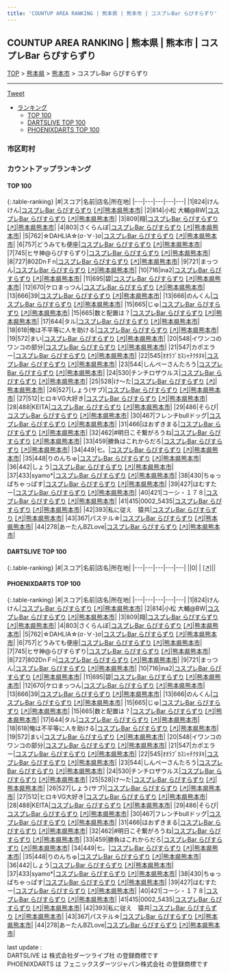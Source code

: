 ```yaml
---
title: 'COUNTUP AREA RANKING | 熊本県 | 熊本市 | コスプレBar らぴすらずり'
---
```

## COUNTUP AREA RANKING | 熊本県 | 熊本市 | コスプレBar らぴすらずり

[TOP](/darts/rank/) > [熊本県](/darts/rank/熊本県/) > [熊本市](/darts/rank/熊本県/熊本市/) > コスプレBar らぴすらずり

___

<a href="https://twitter.com/share?ref_src=twsrc%5Etfw" data-text="COUNTUP AREA RANKING | 熊本県熊本市コスプレBar らぴすらずり" class="twitter-share-button" data-hashtags="DARTSLIVE,PHOENIXDARTS,darts,ダーツ" data-show-count="false">Tweet</a>

* [ランキング](#カウントアップランキング)
    * [TOP 100](#top-100)
    * [DARTSLIVE TOP 100](#dartslive-top-100)
    * [PHOENIXDARTS TOP 100](#phoenixdarts-top-100)

### 市区町村

<ul>

</ul>

### カウントアップランキング

#### TOP 100



{:.table-ranking}
|#|スコア|名前|店名|所在地|
|---|---|---|---|---|
|1|824|<span class="rank-name-pd">けんけん</span>|<a href="/darts/rank/shops/94774.html">コスプレBar らぴすらずり</a> <a href="https://vs.phoenixdarts.com/jp/shop/shopDetailInfo/s_94774?s_seq=94774">[↗]</a>|<a href="/darts/rank/熊本県/熊本市">熊本県熊本市</a>|
|2|814|<span class="rank-name-pd">小松  大輔@BW</span>|<a href="/darts/rank/shops/94774.html">コスプレBar らぴすらずり</a> <a href="https://vs.phoenixdarts.com/jp/shop/shopDetailInfo/s_94774?s_seq=94774">[↗]</a>|<a href="/darts/rank/熊本県/熊本市">熊本県熊本市</a>|
|3|809|<span class="rank-name-pd">翔</span>|<a href="/darts/rank/shops/94774.html">コスプレBar らぴすらずり</a> <a href="https://vs.phoenixdarts.com/jp/shop/shopDetailInfo/s_94774?s_seq=94774">[↗]</a>|<a href="/darts/rank/熊本県/熊本市">熊本県熊本市</a>|
|4|803|<span class="rank-name-pd">さくらんぼ</span>|<a href="/darts/rank/shops/94774.html">コスプレBar らぴすらずり</a> <a href="https://vs.phoenixdarts.com/jp/shop/shopDetailInfo/s_94774?s_seq=94774">[↗]</a>|<a href="/darts/rank/熊本県/熊本市">熊本県熊本市</a>|
|5|762|<span class="rank-name-pd">☆DAHLIA☆(σ･∀･)σ</span>|<a href="/darts/rank/shops/94774.html">コスプレBar らぴすらずり</a> <a href="https://vs.phoenixdarts.com/jp/shop/shopDetailInfo/s_94774?s_seq=94774">[↗]</a>|<a href="/darts/rank/熊本県/熊本市">熊本県熊本市</a>|
|6|757|<span class="rank-name-pd">どうみても便座</span>|<a href="/darts/rank/shops/94774.html">コスプレBar らぴすらずり</a> <a href="https://vs.phoenixdarts.com/jp/shop/shopDetailInfo/s_94774?s_seq=94774">[↗]</a>|<a href="/darts/rank/熊本県/熊本市">熊本県熊本市</a>|
|7|745|<span class="rank-name-pd">ヒサ神@らぴすらずり</span>|<a href="/darts/rank/shops/94774.html">コスプレBar らぴすらずり</a> <a href="https://vs.phoenixdarts.com/jp/shop/shopDetailInfo/s_94774?s_seq=94774">[↗]</a>|<a href="/darts/rank/熊本県/熊本市">熊本県熊本市</a>|
|8|727|<span class="rank-name-pd">802DnＦn</span>|<a href="/darts/rank/shops/94774.html">コスプレBar らぴすらずり</a> <a href="https://vs.phoenixdarts.com/jp/shop/shopDetailInfo/s_94774?s_seq=94774">[↗]</a>|<a href="/darts/rank/熊本県/熊本市">熊本県熊本市</a>|
|9|721|<span class="rank-name-pd">まっつん</span>|<a href="/darts/rank/shops/94774.html">コスプレBar らぴすらずり</a> <a href="https://vs.phoenixdarts.com/jp/shop/shopDetailInfo/s_94774?s_seq=94774">[↗]</a>|<a href="/darts/rank/熊本県/熊本市">熊本県熊本市</a>|
|10|716|<span class="rank-name-pd">ina2</span>|<a href="/darts/rank/shops/94774.html">コスプレBar らぴすらずり</a> <a href="https://vs.phoenixdarts.com/jp/shop/shopDetailInfo/s_94774?s_seq=94774">[↗]</a>|<a href="/darts/rank/熊本県/熊本市">熊本県熊本市</a>|
|11|695|<span class="rank-name-pd">碧</span>|<a href="/darts/rank/shops/94774.html">コスプレBar らぴすらずり</a> <a href="https://vs.phoenixdarts.com/jp/shop/shopDetailInfo/s_94774?s_seq=94774">[↗]</a>|<a href="/darts/rank/熊本県/熊本市">熊本県熊本市</a>|
|12|670|<span class="rank-name-pd">ケロまっつん</span>|<a href="/darts/rank/shops/94774.html">コスプレBar らぴすらずり</a> <a href="https://vs.phoenixdarts.com/jp/shop/shopDetailInfo/s_94774?s_seq=94774">[↗]</a>|<a href="/darts/rank/熊本県/熊本市">熊本県熊本市</a>|
|13|666|<span class="rank-name-pd">39</span>|<a href="/darts/rank/shops/94774.html">コスプレBar らぴすらずり</a> <a href="https://vs.phoenixdarts.com/jp/shop/shopDetailInfo/s_94774?s_seq=94774">[↗]</a>|<a href="/darts/rank/熊本県/熊本市">熊本県熊本市</a>|
|13|666|<span class="rank-name-pd">のんくん</span>|<a href="/darts/rank/shops/94774.html">コスプレBar らぴすらずり</a> <a href="https://vs.phoenixdarts.com/jp/shop/shopDetailInfo/s_94774?s_seq=94774">[↗]</a>|<a href="/darts/rank/熊本県/熊本市">熊本県熊本市</a>|
|15|665|<span class="rank-name-pd">じゅ</span>|<a href="/darts/rank/shops/94774.html">コスプレBar らぴすらずり</a> <a href="https://vs.phoenixdarts.com/jp/shop/shopDetailInfo/s_94774?s_seq=94774">[↗]</a>|<a href="/darts/rank/熊本県/熊本市">熊本県熊本市</a>|
|15|665|<span class="rank-name-pd">数と配置は？</span>|<a href="/darts/rank/shops/94774.html">コスプレBar らぴすらずり</a> <a href="https://vs.phoenixdarts.com/jp/shop/shopDetailInfo/s_94774?s_seq=94774">[↗]</a>|<a href="/darts/rank/熊本県/熊本市">熊本県熊本市</a>|
|17|644|<span class="rank-name-pd">タル</span>|<a href="/darts/rank/shops/94774.html">コスプレBar らぴすらずり</a> <a href="https://vs.phoenixdarts.com/jp/shop/shopDetailInfo/s_94774?s_seq=94774">[↗]</a>|<a href="/darts/rank/熊本県/熊本市">熊本県熊本市</a>|
|18|618|<span class="rank-name-pd">俺は不平等に人を助ける</span>|<a href="/darts/rank/shops/94774.html">コスプレBar らぴすらずり</a> <a href="https://vs.phoenixdarts.com/jp/shop/shopDetailInfo/s_94774?s_seq=94774">[↗]</a>|<a href="/darts/rank/熊本県/熊本市">熊本県熊本市</a>|
|19|572|<span class="rank-name-pd">まい</span>|<a href="/darts/rank/shops/94774.html">コスプレBar らぴすらずり</a> <a href="https://vs.phoenixdarts.com/jp/shop/shopDetailInfo/s_94774?s_seq=94774">[↗]</a>|<a href="/darts/rank/熊本県/熊本市">熊本県熊本市</a>|
|20|548|<span class="rank-name-pd">イワンコのワンコの部分</span>|<a href="/darts/rank/shops/94774.html">コスプレBar らぴすらずり</a> <a href="https://vs.phoenixdarts.com/jp/shop/shopDetailInfo/s_94774?s_seq=94774">[↗]</a>|<a href="/darts/rank/熊本県/熊本市">熊本県熊本市</a>|
|21|547|<span class="rank-name-pd">カポエラー</span>|<a href="/darts/rank/shops/94774.html">コスプレBar らぴすらずり</a> <a href="https://vs.phoenixdarts.com/jp/shop/shopDetailInfo/s_94774?s_seq=94774">[↗]</a>|<a href="/darts/rank/熊本県/熊本市">熊本県熊本市</a>|
|22|545|<span class="rank-name-pd">ｵｵﾗﾌﾞｶｽｼｬﾁｸﾀﾇｷ</span>|<a href="/darts/rank/shops/94774.html">コスプレBar らぴすらずり</a> <a href="https://vs.phoenixdarts.com/jp/shop/shopDetailInfo/s_94774?s_seq=94774">[↗]</a>|<a href="/darts/rank/熊本県/熊本市">熊本県熊本市</a>|
|23|544|<span class="rank-name-pd">しんぺーさんたろう</span>|<a href="/darts/rank/shops/94774.html">コスプレBar らぴすらずり</a> <a href="https://vs.phoenixdarts.com/jp/shop/shopDetailInfo/s_94774?s_seq=94774">[↗]</a>|<a href="/darts/rank/熊本県/熊本市">熊本県熊本市</a>|
|24|530|<span class="rank-name-pd">チンチロザウルス</span>|<a href="/darts/rank/shops/94774.html">コスプレBar らぴすらずり</a> <a href="https://vs.phoenixdarts.com/jp/shop/shopDetailInfo/s_94774?s_seq=94774">[↗]</a>|<a href="/darts/rank/熊本県/熊本市">熊本県熊本市</a>|
|25|528|<span class="rank-name-pd">け～た</span>|<a href="/darts/rank/shops/94774.html">コスプレBar らぴすらずり</a> <a href="https://vs.phoenixdarts.com/jp/shop/shopDetailInfo/s_94774?s_seq=94774">[↗]</a>|<a href="/darts/rank/熊本県/熊本市">熊本県熊本市</a>|
|26|527|<span class="rank-name-pd">しょう(サブ)</span>|<a href="/darts/rank/shops/94774.html">コスプレBar らぴすらずり</a> <a href="https://vs.phoenixdarts.com/jp/shop/shopDetailInfo/s_94774?s_seq=94774">[↗]</a>|<a href="/darts/rank/熊本県/熊本市">熊本県熊本市</a>|
|27|512|<span class="rank-name-pd">ヒロキVG大好き</span>|<a href="/darts/rank/shops/94774.html">コスプレBar らぴすらずり</a> <a href="https://vs.phoenixdarts.com/jp/shop/shopDetailInfo/s_94774?s_seq=94774">[↗]</a>|<a href="/darts/rank/熊本県/熊本市">熊本県熊本市</a>|
|28|488|<span class="rank-name-pd">KEITA</span>|<a href="/darts/rank/shops/94774.html">コスプレBar らぴすらずり</a> <a href="https://vs.phoenixdarts.com/jp/shop/shopDetailInfo/s_94774?s_seq=94774">[↗]</a>|<a href="/darts/rank/熊本県/熊本市">熊本県熊本市</a>|
|29|486|<span class="rank-name-pd">そらぴ</span>|<a href="/darts/rank/shops/94774.html">コスプレBar らぴすらずり</a> <a href="https://vs.phoenixdarts.com/jp/shop/shopDetailInfo/s_94774?s_seq=94774">[↗]</a>|<a href="/darts/rank/熊本県/熊本市">熊本県熊本市</a>|
|30|467|<span class="rank-name-pd">フレンチbullドッグ</span>|<a href="/darts/rank/shops/94774.html">コスプレBar らぴすらずり</a> <a href="https://vs.phoenixdarts.com/jp/shop/shopDetailInfo/s_94774?s_seq=94774">[↗]</a>|<a href="/darts/rank/熊本県/熊本市">熊本県熊本市</a>|
|31|466|<span class="rank-name-pd">ほおずきまる</span>|<a href="/darts/rank/shops/94774.html">コスプレBar らぴすらずり</a> <a href="https://vs.phoenixdarts.com/jp/shop/shopDetailInfo/s_94774?s_seq=94774">[↗]</a>|<a href="/darts/rank/熊本県/熊本市">熊本県熊本市</a>|
|32|462|<span class="rank-name-pd">#明日こそ繋がろうね</span>|<a href="/darts/rank/shops/94774.html">コスプレBar らぴすらずり</a> <a href="https://vs.phoenixdarts.com/jp/shop/shopDetailInfo/s_94774?s_seq=94774">[↗]</a>|<a href="/darts/rank/熊本県/熊本市">熊本県熊本市</a>|
|33|459|<span class="rank-name-pd">勝負はこれからだろ</span>|<a href="/darts/rank/shops/94774.html">コスプレBar らぴすらずり</a> <a href="https://vs.phoenixdarts.com/jp/shop/shopDetailInfo/s_94774?s_seq=94774">[↗]</a>|<a href="/darts/rank/熊本県/熊本市">熊本県熊本市</a>|
|34|449|<span class="rank-name-pd">七。</span>|<a href="/darts/rank/shops/94774.html">コスプレBar らぴすらずり</a> <a href="https://vs.phoenixdarts.com/jp/shop/shopDetailInfo/s_94774?s_seq=94774">[↗]</a>|<a href="/darts/rank/熊本県/熊本市">熊本県熊本市</a>|
|35|448|<span class="rank-name-pd">りのんちゅ</span>|<a href="/darts/rank/shops/94774.html">コスプレBar らぴすらずり</a> <a href="https://vs.phoenixdarts.com/jp/shop/shopDetailInfo/s_94774?s_seq=94774">[↗]</a>|<a href="/darts/rank/熊本県/熊本市">熊本県熊本市</a>|
|36|442|<span class="rank-name-pd">しょう</span>|<a href="/darts/rank/shops/94774.html">コスプレBar らぴすらずり</a> <a href="https://vs.phoenixdarts.com/jp/shop/shopDetailInfo/s_94774?s_seq=94774">[↗]</a>|<a href="/darts/rank/熊本県/熊本市">熊本県熊本市</a>|
|37|433|<span class="rank-name-pd">syamo*</span>|<a href="/darts/rank/shops/94774.html">コスプレBar らぴすらずり</a> <a href="https://vs.phoenixdarts.com/jp/shop/shopDetailInfo/s_94774?s_seq=94774">[↗]</a>|<a href="/darts/rank/熊本県/熊本市">熊本県熊本市</a>|
|38|430|<span class="rank-name-pd">ちゅっぱちゃっぱす</span>|<a href="/darts/rank/shops/94774.html">コスプレBar らぴすらずり</a> <a href="https://vs.phoenixdarts.com/jp/shop/shopDetailInfo/s_94774?s_seq=94774">[↗]</a>|<a href="/darts/rank/熊本県/熊本市">熊本県熊本市</a>|
|39|427|<span class="rank-name-pd">はむすたー</span>|<a href="/darts/rank/shops/94774.html">コスプレBar らぴすらずり</a> <a href="https://vs.phoenixdarts.com/jp/shop/shopDetailInfo/s_94774?s_seq=94774">[↗]</a>|<a href="/darts/rank/熊本県/熊本市">熊本県熊本市</a>|
|40|421|<span class="rank-name-pd">コーシ・１７８</span>|<a href="/darts/rank/shops/94774.html">コスプレBar らぴすらずり</a> <a href="https://vs.phoenixdarts.com/jp/shop/shopDetailInfo/s_94774?s_seq=94774">[↗]</a>|<a href="/darts/rank/熊本県/熊本市">熊本県熊本市</a>|
|41|415|<span class="rank-name-pd">0002_5435</span>|<a href="/darts/rank/shops/94774.html">コスプレBar らぴすらずり</a> <a href="https://vs.phoenixdarts.com/jp/shop/shopDetailInfo/s_94774?s_seq=94774">[↗]</a>|<a href="/darts/rank/熊本県/熊本市">熊本県熊本市</a>|
|42|393|<span class="rank-name-pd">私に従え　猿共</span>|<a href="/darts/rank/shops/94774.html">コスプレBar らぴすらずり</a> <a href="https://vs.phoenixdarts.com/jp/shop/shopDetailInfo/s_94774?s_seq=94774">[↗]</a>|<a href="/darts/rank/熊本県/熊本市">熊本県熊本市</a>|
|43|367|<span class="rank-name-pd">パステル☆</span>|<a href="/darts/rank/shops/94774.html">コスプレBar らぴすらずり</a> <a href="https://vs.phoenixdarts.com/jp/shop/shopDetailInfo/s_94774?s_seq=94774">[↗]</a>|<a href="/darts/rank/熊本県/熊本市">熊本県熊本市</a>|
|44|278|<span class="rank-name-pd">あーたんBZLove</span>|<a href="/darts/rank/shops/94774.html">コスプレBar らぴすらずり</a> <a href="https://vs.phoenixdarts.com/jp/shop/shopDetailInfo/s_94774?s_seq=94774">[↗]</a>|<a href="/darts/rank/熊本県/熊本市">熊本県熊本市</a>|


#### DARTSLIVE TOP 100



{:.table-ranking}
|#|スコア|名前|店名|所在地|
|---|---|---|---|---|
||0|<span class="rank-name-dl"> </span>|<a href="/darts/rank/shops/.html"></a> <a href="">[↗]</a>|<a href="/darts/rank//"></a>|


#### PHOENIXDARTS TOP 100



{:.table-ranking}
|#|スコア|名前|店名|所在地|
|---|---|---|---|---|
|1|824|<span class="rank-name-pd">けんけん</span>|<a href="/darts/rank/shops/94774.html">コスプレBar らぴすらずり</a> <a href="https://vs.phoenixdarts.com/jp/shop/shopDetailInfo/s_94774?s_seq=94774">[↗]</a>|<a href="/darts/rank/熊本県/熊本市">熊本県熊本市</a>|
|2|814|<span class="rank-name-pd">小松  大輔@BW</span>|<a href="/darts/rank/shops/94774.html">コスプレBar らぴすらずり</a> <a href="https://vs.phoenixdarts.com/jp/shop/shopDetailInfo/s_94774?s_seq=94774">[↗]</a>|<a href="/darts/rank/熊本県/熊本市">熊本県熊本市</a>|
|3|809|<span class="rank-name-pd">翔</span>|<a href="/darts/rank/shops/94774.html">コスプレBar らぴすらずり</a> <a href="https://vs.phoenixdarts.com/jp/shop/shopDetailInfo/s_94774?s_seq=94774">[↗]</a>|<a href="/darts/rank/熊本県/熊本市">熊本県熊本市</a>|
|4|803|<span class="rank-name-pd">さくらんぼ</span>|<a href="/darts/rank/shops/94774.html">コスプレBar らぴすらずり</a> <a href="https://vs.phoenixdarts.com/jp/shop/shopDetailInfo/s_94774?s_seq=94774">[↗]</a>|<a href="/darts/rank/熊本県/熊本市">熊本県熊本市</a>|
|5|762|<span class="rank-name-pd">☆DAHLIA☆(σ･∀･)σ</span>|<a href="/darts/rank/shops/94774.html">コスプレBar らぴすらずり</a> <a href="https://vs.phoenixdarts.com/jp/shop/shopDetailInfo/s_94774?s_seq=94774">[↗]</a>|<a href="/darts/rank/熊本県/熊本市">熊本県熊本市</a>|
|6|757|<span class="rank-name-pd">どうみても便座</span>|<a href="/darts/rank/shops/94774.html">コスプレBar らぴすらずり</a> <a href="https://vs.phoenixdarts.com/jp/shop/shopDetailInfo/s_94774?s_seq=94774">[↗]</a>|<a href="/darts/rank/熊本県/熊本市">熊本県熊本市</a>|
|7|745|<span class="rank-name-pd">ヒサ神@らぴすらずり</span>|<a href="/darts/rank/shops/94774.html">コスプレBar らぴすらずり</a> <a href="https://vs.phoenixdarts.com/jp/shop/shopDetailInfo/s_94774?s_seq=94774">[↗]</a>|<a href="/darts/rank/熊本県/熊本市">熊本県熊本市</a>|
|8|727|<span class="rank-name-pd">802DnＦn</span>|<a href="/darts/rank/shops/94774.html">コスプレBar らぴすらずり</a> <a href="https://vs.phoenixdarts.com/jp/shop/shopDetailInfo/s_94774?s_seq=94774">[↗]</a>|<a href="/darts/rank/熊本県/熊本市">熊本県熊本市</a>|
|9|721|<span class="rank-name-pd">まっつん</span>|<a href="/darts/rank/shops/94774.html">コスプレBar らぴすらずり</a> <a href="https://vs.phoenixdarts.com/jp/shop/shopDetailInfo/s_94774?s_seq=94774">[↗]</a>|<a href="/darts/rank/熊本県/熊本市">熊本県熊本市</a>|
|10|716|<span class="rank-name-pd">ina2</span>|<a href="/darts/rank/shops/94774.html">コスプレBar らぴすらずり</a> <a href="https://vs.phoenixdarts.com/jp/shop/shopDetailInfo/s_94774?s_seq=94774">[↗]</a>|<a href="/darts/rank/熊本県/熊本市">熊本県熊本市</a>|
|11|695|<span class="rank-name-pd">碧</span>|<a href="/darts/rank/shops/94774.html">コスプレBar らぴすらずり</a> <a href="https://vs.phoenixdarts.com/jp/shop/shopDetailInfo/s_94774?s_seq=94774">[↗]</a>|<a href="/darts/rank/熊本県/熊本市">熊本県熊本市</a>|
|12|670|<span class="rank-name-pd">ケロまっつん</span>|<a href="/darts/rank/shops/94774.html">コスプレBar らぴすらずり</a> <a href="https://vs.phoenixdarts.com/jp/shop/shopDetailInfo/s_94774?s_seq=94774">[↗]</a>|<a href="/darts/rank/熊本県/熊本市">熊本県熊本市</a>|
|13|666|<span class="rank-name-pd">39</span>|<a href="/darts/rank/shops/94774.html">コスプレBar らぴすらずり</a> <a href="https://vs.phoenixdarts.com/jp/shop/shopDetailInfo/s_94774?s_seq=94774">[↗]</a>|<a href="/darts/rank/熊本県/熊本市">熊本県熊本市</a>|
|13|666|<span class="rank-name-pd">のんくん</span>|<a href="/darts/rank/shops/94774.html">コスプレBar らぴすらずり</a> <a href="https://vs.phoenixdarts.com/jp/shop/shopDetailInfo/s_94774?s_seq=94774">[↗]</a>|<a href="/darts/rank/熊本県/熊本市">熊本県熊本市</a>|
|15|665|<span class="rank-name-pd">じゅ</span>|<a href="/darts/rank/shops/94774.html">コスプレBar らぴすらずり</a> <a href="https://vs.phoenixdarts.com/jp/shop/shopDetailInfo/s_94774?s_seq=94774">[↗]</a>|<a href="/darts/rank/熊本県/熊本市">熊本県熊本市</a>|
|15|665|<span class="rank-name-pd">数と配置は？</span>|<a href="/darts/rank/shops/94774.html">コスプレBar らぴすらずり</a> <a href="https://vs.phoenixdarts.com/jp/shop/shopDetailInfo/s_94774?s_seq=94774">[↗]</a>|<a href="/darts/rank/熊本県/熊本市">熊本県熊本市</a>|
|17|644|<span class="rank-name-pd">タル</span>|<a href="/darts/rank/shops/94774.html">コスプレBar らぴすらずり</a> <a href="https://vs.phoenixdarts.com/jp/shop/shopDetailInfo/s_94774?s_seq=94774">[↗]</a>|<a href="/darts/rank/熊本県/熊本市">熊本県熊本市</a>|
|18|618|<span class="rank-name-pd">俺は不平等に人を助ける</span>|<a href="/darts/rank/shops/94774.html">コスプレBar らぴすらずり</a> <a href="https://vs.phoenixdarts.com/jp/shop/shopDetailInfo/s_94774?s_seq=94774">[↗]</a>|<a href="/darts/rank/熊本県/熊本市">熊本県熊本市</a>|
|19|572|<span class="rank-name-pd">まい</span>|<a href="/darts/rank/shops/94774.html">コスプレBar らぴすらずり</a> <a href="https://vs.phoenixdarts.com/jp/shop/shopDetailInfo/s_94774?s_seq=94774">[↗]</a>|<a href="/darts/rank/熊本県/熊本市">熊本県熊本市</a>|
|20|548|<span class="rank-name-pd">イワンコのワンコの部分</span>|<a href="/darts/rank/shops/94774.html">コスプレBar らぴすらずり</a> <a href="https://vs.phoenixdarts.com/jp/shop/shopDetailInfo/s_94774?s_seq=94774">[↗]</a>|<a href="/darts/rank/熊本県/熊本市">熊本県熊本市</a>|
|21|547|<span class="rank-name-pd">カポエラー</span>|<a href="/darts/rank/shops/94774.html">コスプレBar らぴすらずり</a> <a href="https://vs.phoenixdarts.com/jp/shop/shopDetailInfo/s_94774?s_seq=94774">[↗]</a>|<a href="/darts/rank/熊本県/熊本市">熊本県熊本市</a>|
|22|545|<span class="rank-name-pd">ｵｵﾗﾌﾞｶｽｼｬﾁｸﾀﾇｷ</span>|<a href="/darts/rank/shops/94774.html">コスプレBar らぴすらずり</a> <a href="https://vs.phoenixdarts.com/jp/shop/shopDetailInfo/s_94774?s_seq=94774">[↗]</a>|<a href="/darts/rank/熊本県/熊本市">熊本県熊本市</a>|
|23|544|<span class="rank-name-pd">しんぺーさんたろう</span>|<a href="/darts/rank/shops/94774.html">コスプレBar らぴすらずり</a> <a href="https://vs.phoenixdarts.com/jp/shop/shopDetailInfo/s_94774?s_seq=94774">[↗]</a>|<a href="/darts/rank/熊本県/熊本市">熊本県熊本市</a>|
|24|530|<span class="rank-name-pd">チンチロザウルス</span>|<a href="/darts/rank/shops/94774.html">コスプレBar らぴすらずり</a> <a href="https://vs.phoenixdarts.com/jp/shop/shopDetailInfo/s_94774?s_seq=94774">[↗]</a>|<a href="/darts/rank/熊本県/熊本市">熊本県熊本市</a>|
|25|528|<span class="rank-name-pd">け～た</span>|<a href="/darts/rank/shops/94774.html">コスプレBar らぴすらずり</a> <a href="https://vs.phoenixdarts.com/jp/shop/shopDetailInfo/s_94774?s_seq=94774">[↗]</a>|<a href="/darts/rank/熊本県/熊本市">熊本県熊本市</a>|
|26|527|<span class="rank-name-pd">しょう(サブ)</span>|<a href="/darts/rank/shops/94774.html">コスプレBar らぴすらずり</a> <a href="https://vs.phoenixdarts.com/jp/shop/shopDetailInfo/s_94774?s_seq=94774">[↗]</a>|<a href="/darts/rank/熊本県/熊本市">熊本県熊本市</a>|
|27|512|<span class="rank-name-pd">ヒロキVG大好き</span>|<a href="/darts/rank/shops/94774.html">コスプレBar らぴすらずり</a> <a href="https://vs.phoenixdarts.com/jp/shop/shopDetailInfo/s_94774?s_seq=94774">[↗]</a>|<a href="/darts/rank/熊本県/熊本市">熊本県熊本市</a>|
|28|488|<span class="rank-name-pd">KEITA</span>|<a href="/darts/rank/shops/94774.html">コスプレBar らぴすらずり</a> <a href="https://vs.phoenixdarts.com/jp/shop/shopDetailInfo/s_94774?s_seq=94774">[↗]</a>|<a href="/darts/rank/熊本県/熊本市">熊本県熊本市</a>|
|29|486|<span class="rank-name-pd">そらぴ</span>|<a href="/darts/rank/shops/94774.html">コスプレBar らぴすらずり</a> <a href="https://vs.phoenixdarts.com/jp/shop/shopDetailInfo/s_94774?s_seq=94774">[↗]</a>|<a href="/darts/rank/熊本県/熊本市">熊本県熊本市</a>|
|30|467|<span class="rank-name-pd">フレンチbullドッグ</span>|<a href="/darts/rank/shops/94774.html">コスプレBar らぴすらずり</a> <a href="https://vs.phoenixdarts.com/jp/shop/shopDetailInfo/s_94774?s_seq=94774">[↗]</a>|<a href="/darts/rank/熊本県/熊本市">熊本県熊本市</a>|
|31|466|<span class="rank-name-pd">ほおずきまる</span>|<a href="/darts/rank/shops/94774.html">コスプレBar らぴすらずり</a> <a href="https://vs.phoenixdarts.com/jp/shop/shopDetailInfo/s_94774?s_seq=94774">[↗]</a>|<a href="/darts/rank/熊本県/熊本市">熊本県熊本市</a>|
|32|462|<span class="rank-name-pd">#明日こそ繋がろうね</span>|<a href="/darts/rank/shops/94774.html">コスプレBar らぴすらずり</a> <a href="https://vs.phoenixdarts.com/jp/shop/shopDetailInfo/s_94774?s_seq=94774">[↗]</a>|<a href="/darts/rank/熊本県/熊本市">熊本県熊本市</a>|
|33|459|<span class="rank-name-pd">勝負はこれからだろ</span>|<a href="/darts/rank/shops/94774.html">コスプレBar らぴすらずり</a> <a href="https://vs.phoenixdarts.com/jp/shop/shopDetailInfo/s_94774?s_seq=94774">[↗]</a>|<a href="/darts/rank/熊本県/熊本市">熊本県熊本市</a>|
|34|449|<span class="rank-name-pd">七。</span>|<a href="/darts/rank/shops/94774.html">コスプレBar らぴすらずり</a> <a href="https://vs.phoenixdarts.com/jp/shop/shopDetailInfo/s_94774?s_seq=94774">[↗]</a>|<a href="/darts/rank/熊本県/熊本市">熊本県熊本市</a>|
|35|448|<span class="rank-name-pd">りのんちゅ</span>|<a href="/darts/rank/shops/94774.html">コスプレBar らぴすらずり</a> <a href="https://vs.phoenixdarts.com/jp/shop/shopDetailInfo/s_94774?s_seq=94774">[↗]</a>|<a href="/darts/rank/熊本県/熊本市">熊本県熊本市</a>|
|36|442|<span class="rank-name-pd">しょう</span>|<a href="/darts/rank/shops/94774.html">コスプレBar らぴすらずり</a> <a href="https://vs.phoenixdarts.com/jp/shop/shopDetailInfo/s_94774?s_seq=94774">[↗]</a>|<a href="/darts/rank/熊本県/熊本市">熊本県熊本市</a>|
|37|433|<span class="rank-name-pd">syamo*</span>|<a href="/darts/rank/shops/94774.html">コスプレBar らぴすらずり</a> <a href="https://vs.phoenixdarts.com/jp/shop/shopDetailInfo/s_94774?s_seq=94774">[↗]</a>|<a href="/darts/rank/熊本県/熊本市">熊本県熊本市</a>|
|38|430|<span class="rank-name-pd">ちゅっぱちゃっぱす</span>|<a href="/darts/rank/shops/94774.html">コスプレBar らぴすらずり</a> <a href="https://vs.phoenixdarts.com/jp/shop/shopDetailInfo/s_94774?s_seq=94774">[↗]</a>|<a href="/darts/rank/熊本県/熊本市">熊本県熊本市</a>|
|39|427|<span class="rank-name-pd">はむすたー</span>|<a href="/darts/rank/shops/94774.html">コスプレBar らぴすらずり</a> <a href="https://vs.phoenixdarts.com/jp/shop/shopDetailInfo/s_94774?s_seq=94774">[↗]</a>|<a href="/darts/rank/熊本県/熊本市">熊本県熊本市</a>|
|40|421|<span class="rank-name-pd">コーシ・１７８</span>|<a href="/darts/rank/shops/94774.html">コスプレBar らぴすらずり</a> <a href="https://vs.phoenixdarts.com/jp/shop/shopDetailInfo/s_94774?s_seq=94774">[↗]</a>|<a href="/darts/rank/熊本県/熊本市">熊本県熊本市</a>|
|41|415|<span class="rank-name-pd">0002_5435</span>|<a href="/darts/rank/shops/94774.html">コスプレBar らぴすらずり</a> <a href="https://vs.phoenixdarts.com/jp/shop/shopDetailInfo/s_94774?s_seq=94774">[↗]</a>|<a href="/darts/rank/熊本県/熊本市">熊本県熊本市</a>|
|42|393|<span class="rank-name-pd">私に従え　猿共</span>|<a href="/darts/rank/shops/94774.html">コスプレBar らぴすらずり</a> <a href="https://vs.phoenixdarts.com/jp/shop/shopDetailInfo/s_94774?s_seq=94774">[↗]</a>|<a href="/darts/rank/熊本県/熊本市">熊本県熊本市</a>|
|43|367|<span class="rank-name-pd">パステル☆</span>|<a href="/darts/rank/shops/94774.html">コスプレBar らぴすらずり</a> <a href="https://vs.phoenixdarts.com/jp/shop/shopDetailInfo/s_94774?s_seq=94774">[↗]</a>|<a href="/darts/rank/熊本県/熊本市">熊本県熊本市</a>|
|44|278|<span class="rank-name-pd">あーたんBZLove</span>|<a href="/darts/rank/shops/94774.html">コスプレBar らぴすらずり</a> <a href="https://vs.phoenixdarts.com/jp/shop/shopDetailInfo/s_94774?s_seq=94774">[↗]</a>|<a href="/darts/rank/熊本県/熊本市">熊本県熊本市</a>|


<div class="footer border-top border-gray-light mt-5 pt-3 text-right text-gray">
    last update : <span style="font-weight: italic" id="foot_last_modified"></span><br />
    DARTSLIVE は 株式会社ダーツライブ社 の登録商標です<br />
    PHOENIXDARTS は フェニックスダーツジャパン株式会社 の登録商標です<br />
</div>

<script src="https://cdnjs.cloudflare.com/ajax/libs/jquery.tablesorter/2.31.3/js/jquery.tablesorter.min.js" integrity="sha512-qzgd5cYSZcosqpzpn7zF2ZId8f/8CHmFKZ8j7mU4OUXTNRd5g+ZHBPsgKEwoqxCtdQvExE5LprwwPAgoicguNg==" crossorigin="anonymous" referrerpolicy="no-referrer"></script>
<link rel="stylesheet" href="https://cdnjs.cloudflare.com/ajax/libs/jquery.tablesorter/2.31.3/css/theme.default.min.css" integrity="sha512-wghhOJkjQX0Lh3NSWvNKeZ0ZpNn+SPVXX1Qyc9OCaogADktxrBiBdKGDoqVUOyhStvMBmJQ8ZdMHiR3wuEq8+w==" crossorigin="anonymous" referrerpolicy="no-referrer" />
<script>
$(function() {
    $(".table-ranking").tablesorter({sortList:[[0, 0]]});
    $("#foot_last_modified").text(formatDate(new Date(document.lastModified), 'yyyy-MM-dd HH:mm:ss'));
});
</script>

<script async src="https://platform.twitter.com/widgets.js" charset="utf-8"></script>